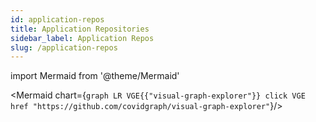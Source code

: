 ```yaml
---
id: application-repos
title: Application Repositories
sidebar_label: Application Repos
slug: /application-repos
---
```

import Mermaid from '@theme/Mermaid'

<Mermaid chart={`
  graph LR
    VGE{{"visual-graph-explorer"}}
    click VGE href "https://github.com/covidgraph/visual-graph-explorer"
    `}/>
